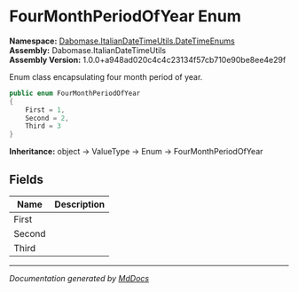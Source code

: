 ﻿<!--  
  <auto-generated>   
    The contents of this file were generated by a tool.  
    Changes to this file may be list if the file is regenerated  
  </auto-generated>   
-->

# FourMonthPeriodOfYear Enum

**Namespace:** [Dabomase.ItalianDateTimeUtils.DateTimeEnums](../index.md)  
**Assembly:** Dabomase.ItalianDateTimeUtils  
**Assembly Version:** 1.0.0+a948ad020c4c4c23134f57cb710e90be8ee4e29f

Enum class encapsulating four month period of year.

```csharp
public enum FourMonthPeriodOfYear
{
    First = 1,
    Second = 2,
    Third = 3
}
```

**Inheritance:** object → ValueType → Enum → FourMonthPeriodOfYear

## Fields

| Name   | Description |
| ------ | ----------- |
| First  |             |
| Second |             |
| Third  |             |

___

*Documentation generated by [MdDocs](https://github.com/ap0llo/mddocs)*
